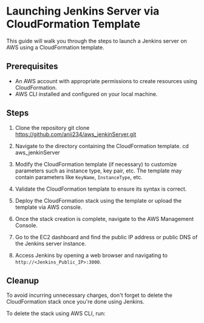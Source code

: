 # Launching Jenkins Server via CloudFormation Template

This guide will walk you through the steps to launch a Jenkins server on AWS using a CloudFormation template.

## Prerequisites
- An AWS account with appropriate permissions to create resources using CloudFormation.
- AWS CLI installed and configured on your local machine.

## Steps

1. Clone the repository
git clone https://github.com/anii234/aws_jenkinServer.git

2. Navigate to the directory containing the CloudFormation template.
cd aws_jenkinServer


3. Modify the CloudFormation template (if necessary) to customize parameters such as instance type, key pair, etc. The template may contain parameters like `KeyName`, `InstanceType`, etc.

4. Validate the CloudFormation template to ensure its syntax is correct.


5. Deploy the CloudFormation stack using the template or upload the template via AWS console.

7. Once the stack creation is complete, navigate to the AWS Management Console.

8. Go to the EC2 dashboard and find the public IP address or public DNS of the Jenkins server instance.

9. Access Jenkins by opening a web browser and navigating to `http://<Jenkins_Public_IP>:3000`.

## Cleanup
To avoid incurring unnecessary charges, don't forget to delete the CloudFormation stack once you're done using Jenkins.

To delete the stack using AWS CLI, run:

